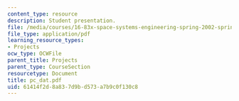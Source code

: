 ```yaml
---
content_type: resource
description: Student presentation.
file: /media/courses/16-83x-space-systems-engineering-spring-2002-spring-2003/61414f2d8a837d9bd573a7b9c0f130c8_pc_dat.pdf
file_type: application/pdf
learning_resource_types:
- Projects
ocw_type: OCWFile
parent_title: Projects
parent_type: CourseSection
resourcetype: Document
title: pc_dat.pdf
uid: 61414f2d-8a83-7d9b-d573-a7b9c0f130c8
---
```

